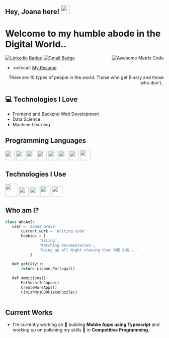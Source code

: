 ## Hey, Joana here!  <img src="https://media.giphy.com/media/hvRJCLFzcasrR4ia7z/giphy.gif" width="28px" height="28px">

<h1>Welcome to my humble abode in the Digital World..</h1> 

<img src = 'https://github.com/MarikIshtar007/MarikIshtar007/blob/master/images/matrix.gif' alt = 'Awesome Matrix Code' align='right'/>

[![Linkedin Badge](https://img.shields.io/badge/-joanagrave-blue?style=flat-square&logo=Linkedin&logoColor=white&link=https://www.linkedin.com/in/joana-grave)](https://www.linkedin.com/in/joana-grave/) [![Gmail Badge](https://img.shields.io/badge/-jotaylorgrave@gmail.com-c14438?style=flat-square&logo=Gmail&logoColor=white&link=mailto:jotaylorgrave@gmail.com)](mailto:jotaylorgrave@gmail.com)
<!-- <p align="left"> <img src="https://komarev.com/ghpvc/?username=MarikIshtar007" alt="MarikIshtar007" /> </p> -->
- :octocat: [My Resume](https://drive.google.com/file/d/1EL3jk_4kI472iBT96tgy7M2AdILRKyIt/view?usp=sharing)

<div style="text-align: right">There are 10 types of people in the world. Those who get Binary and those who don't.. </div>

## :computer: Technologies I Love
* Frontend and Backend Web Development
* Data Science
* Machine Learning

<!-- <img src = "https://github-readme-stats.vercel.app/api/top-langs/?username=MarikIshtar007&layout=compact"> -->

## Programming Languages
<img src = 'https://github.com/MarikIshtar007/MarikIshtar007/blob/master/images/c-original.svg' width='30'/> <img src = 'https://github.com/MarikIshtar007/MarikIshtar007/blob/master/images/python2.png' height='30'/>  <img src = 'https://github.com/MarikIshtar007/MarikIshtar007/blob/master/images/html.svg' width='30'/> <img src='https://github.com/MarikIshtar007/MarikIshtar007/blob/master/images/java.svg' width='30'/> <img src='https://github.com/MarikIshtar007/MarikIshtar007/blob/master/images/sql.svg' width='30'/> <img src = 'https://github.com/MarikIshtar007/MarikIshtar007/blob/master/images/css.svg' width='30'/> <img src = 'https://github.com/MarikIshtar007/MarikIshtar007/blob/master/images/js.svg' width='30'/> <img src = 'https://github.com/MarikIshtar007/MarikIshtar007/blob/master/images/bootstrap.svg' width='33'/>
 
 ## Technologies I Use
<img src = 'https://github.com/MarikIshtar007/MarikIshtar007/blob/master/images/django.svg' height='40'/> <img src = 'https://github.com/MarikIshtar007/MarikIshtar007/blob/master/images/flask.png' width='30'/> <img src = 'https://github.com/MarikIshtar007/MarikIshtar007/blob/master/images/git.svg' width='30'/> <img src = 'https://github.com/MarikIshtar007/MarikIshtar007/blob/master/images/nodejs.svg' width='33'/> <img src = 'https://github.com/MarikIshtar007/MarikIshtar007/blob/master/images/react.svg' width='33'/>
 
 ## Who am I?
 ```python
 class WhoAmI:
 	user = 'Joana Grave'
		current_work = 'Writing code'
		hobbies = [
				'Skiing',
				'Watching Documentaries',
				'Being up all Night chasing that ONE BUG...'
			]
	
	def getCity():
		return Lisbon_Portugal()
	
	def Ambitions():
		EatSushiInJapan()
		CreateMoreApps()
		FinishMy1000PiecePuzzle()
	
 ```
 
## Current Works
 * I'm currently working on 🔭 building **Mobile Apps using Typescript** and working up on polishing my skills 🌱 in **Competitive Programming**.
 
<!-- ## Other Stuff
  - :octocat: [My Resume](https://docs.google.com/document/d/1m1x11hMoN03_-gmz2i6Y3CggD6-yoCWZelx1mNfi4dM/edit?usp=sharing) -->

